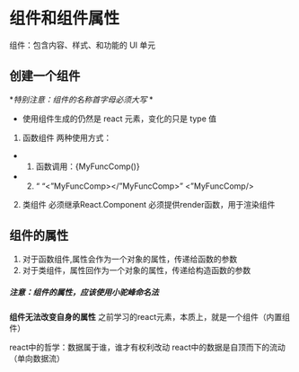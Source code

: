 # 组件和组件属性

组件：包含内容、样式、和功能的 UI 单元

## 创建一个组件

**特别注意：组件的名称首字母必须大写* *

- 使用组件生成的仍然是 react 元素，变化的只是 type 值

1. 函数组件
   两种使用方式：

-
    1. 函数调用：{MyFuncComp()}
-
    2. “ “<”MyFuncComp></”MyFuncComp>” <”MyFuncComp/>

2. 类组件
   必须继承React.Component
   必须提供render函数，用于渲染组件

## 组件的属性

1. 对于函数组件,属性会作为一个对象的属性，传递给函数的参数
2. 对于类组件，属性回作为一个对象的属性，传递给构造函数的参数

##### 注意：组件的属性，应该使用小驼峰命名法

**组件无法改变自身的属性**
之前学习的react元素，本质上，就是一个组件（内置组件）

react中的哲学：数据属于谁，谁才有权利改动
react中的数据是自顶而下的流动（单向数据流）
